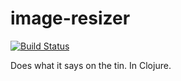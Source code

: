 image-resizer
=============

[![Build Status](https://travis-ci.org/josephwilk/image-resizer.png?branch=master)](https://travis-ci.org/josephwilk/image-resizer)

Does what it says on the tin. In Clojure.
